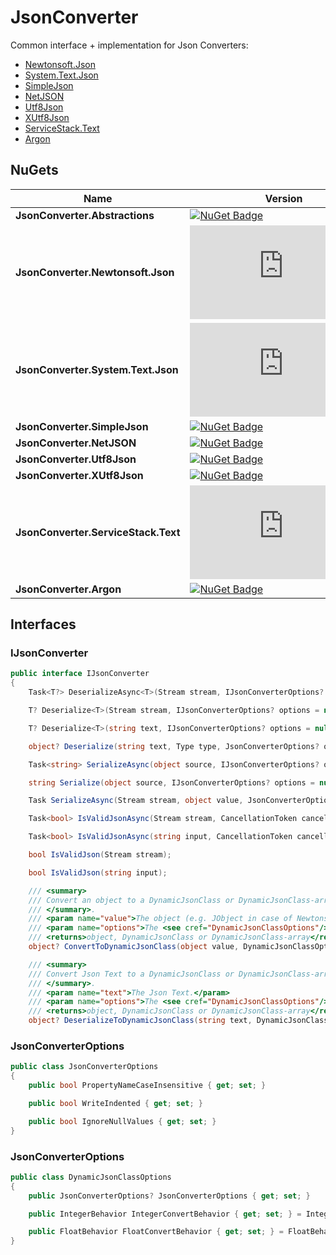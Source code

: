 # JsonConverter

Common interface + implementation for Json Converters:
- [Newtonsoft.Json](https://www.newtonsoft.com/json)
- [System.Text.Json](https://docs.microsoft.com/en-us/dotnet/api/system.text.json)
- [SimpleJson](https://github.com/facebook-csharp-sdk/simple-json)
- [NetJSON](https://github.com/rpgmaker/NetJSON)
- [Utf8Json](https://github.com/neuecc/Utf8Json)
- [XUtf8Json](https://github.com/geeking/Utf8Json)
- [ServiceStack.Text](https://docs.servicestack.net/json-format)
- [Argon](https://github.com/SimonCropp/Argon)

## NuGets

| Name | Version |
| - | - |
| **JsonConverter.Abstractions** | [![NuGet Badge](https://buildstats.info/nuget/JsonConverter.Abstractions)](https://www.nuget.org/packages/JsonConverter.Abstractions)
| **JsonConverter.Newtonsoft.Json** | [![NuGet Badge](https://buildstats.info/nuget/JsonConverter.Newtonsoft.Json)](https://www.nuget.org/packages/JsonConverter.Newtonsoft.Json)
| **JsonConverter.System.Text.Json** | [![NuGet Badge](https://buildstats.info/nuget/JsonConverter.System.Text.Json)](https://www.nuget.org/packages/JsonConverter.System.Text.Json)
| **JsonConverter.SimpleJson** | [![NuGet Badge](https://buildstats.info/nuget/JsonConverter.SimpleJson)](https://www.nuget.org/packages/JsonConverter.SimpleJson)
| **JsonConverter.NetJSON** | [![NuGet Badge](https://buildstats.info/nuget/JsonConverter.NetJSON)](https://www.nuget.org/packages/JsonConverter.NetJSON)
| **JsonConverter.Utf8Json** | [![NuGet Badge](https://buildstats.info/nuget/JsonConverter.Utf8Json)](https://www.nuget.org/packages/JsonConverter.Utf8Json)
| **JsonConverter.XUtf8Json** | [![NuGet Badge](https://buildstats.info/nuget/JsonConverter.XUtf8Json)](https://www.nuget.org/packages/JsonConverter.XUtf8Json)
| **JsonConverter.ServiceStack.Text** | [![NuGet Badge](https://buildstats.info/nuget/JsonConverter.ServiceStack.Text)](https://www.nuget.org/packages/JsonConverter.ServiceStack.Text)
| **JsonConverter.Argon** | [![NuGet Badge](https://buildstats.info/nuget/JsonConverter.Argon)](https://www.nuget.org/packages/JsonConverter.Argon)


## Interfaces

### IJsonConverter

``` csharp
public interface IJsonConverter
{
    Task<T?> DeserializeAsync<T>(Stream stream, IJsonConverterOptions? options = null, CancellationToken cancellationToken = default);

    T? Deserialize<T>(Stream stream, IJsonConverterOptions? options = null);

    T? Deserialize<T>(string text, IJsonConverterOptions? options = null);

    object? Deserialize(string text, Type type, JsonConverterOptions? options = null);

    Task<string> SerializeAsync(object source, IJsonConverterOptions? options = null, CancellationToken cancellationToken = default);

    string Serialize(object source, IJsonConverterOptions? options = null);

    Task SerializeAsync(Stream stream, object value, JsonConverterOptions? options = null, CancellationToken cancellationToken = default);

    Task<bool> IsValidJsonAsync(Stream stream, CancellationToken cancellationToken = default);

    Task<bool> IsValidJsonAsync(string input, CancellationToken cancellationToken = default);

    bool IsValidJson(Stream stream);

    bool IsValidJson(string input);

    /// <summary>
    /// Convert an object to a DynamicJsonClass or DynamicJsonClass-array. 
    /// </summary>.
    /// <param name="value">The object (e.g. JObject in case of Newtonsoft.Json).</param>
    /// <param name="options">The <see cref="DynamicJsonClassOptions"/> (optional).</param>
    /// <returns>object, DynamicJsonClass or DynamicJsonClass-array</returns>
    object? ConvertToDynamicJsonClass(object value, DynamicJsonClassOptions? options = null);

    /// <summary>
    /// Convert Json Text to a DynamicJsonClass or DynamicJsonClass-array. 
    /// </summary>.
    /// <param name="text">The Json Text.</param>
    /// <param name="options">The <see cref="DynamicJsonClassOptions"/> (optional).</param>
    /// <returns>object, DynamicJsonClass or DynamicJsonClass-array</returns>
    object? DeserializeToDynamicJsonClass(string text, DynamicJsonClassOptions? options = null);
```


### JsonConverterOptions

``` csharp
public class JsonConverterOptions
{
    public bool PropertyNameCaseInsensitive { get; set; }

    public bool WriteIndented { get; set; }

    public bool IgnoreNullValues { get; set; }
}
```

### JsonConverterOptions

``` csharp
public class DynamicJsonClassOptions
{
    public JsonConverterOptions? JsonConverterOptions { get; set; }

    public IntegerBehavior IntegerConvertBehavior { get; set; } = IntegerBehavior.UseLong;

    public FloatBehavior FloatConvertBehavior { get; set; } = FloatBehavior.UseDouble;
}
```